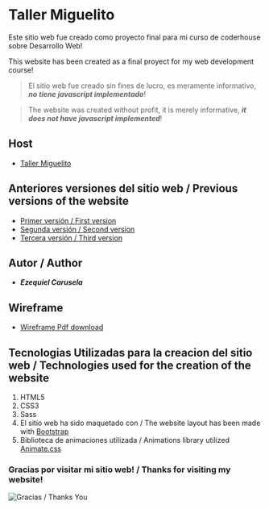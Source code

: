 # Taller Miguelito

Este sitio web fue creado como proyecto final para mi curso de coderhouse sobre Desarrollo Web!

This website has been created as a final proyect for my web development course!

>El sitio web fue creado sin fines de lucro, es meramente informativo, ***no tiene javascript implementado***!

>The website was created without profit, it is merely informative, ***it does not have javascript implemented***!

## Host
- [Taller Miguelito](https://taller-miguelito.netlify.app)

## Anteriores versiones del sitio web / Previous versions of the website

 - [Primer versión / First version](https://github.com/Kecko123/Preentrega1-Carusela)
 - [Segunda versión / Second version](https://github.com/Kecko123/Preentrega2-Carusela)
 - [Tercera versión / Third version](https://github.com/Kecko123/Preentrega3-Carusela)

## Autor / Author

- ***Ezequiel Carusela***

## Wireframe

- [Wireframe Pdf download](https://drive.google.com/file/d/1VtILZX_o8yXgTIq2vs6HUuvybVuXc4qs/view?usp=drive_link)

## Tecnologias Utilizadas para la creacion del sitio web / Technologies used for the creation of the website

1. HTML5
2. CSS3
3. Sass
4. El sitio web ha sido maquetado con / The website layout has been made with [Bootstrap](https://getbootstrap.com)
5. Biblioteca de animaciones utilizada / Animations library utilized [Animate.css](https://animate.style)

### Gracias por visitar mi sitio web! / Thanks for visiting my website! 

![Gracias / Thanks You](https://media.tenor.com/E4FAXXOUSPMAAAAC/i-lov-eyou-peepo-love.gif)
